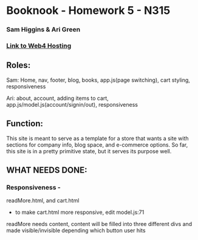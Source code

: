 # Booknook - Homework 5 - N315

### Sam Higgins & Ari Green

### [Link to Web4 Hosting](https://in-info-web4.luddy.indianapolis.iu.edu/~samhigg/NEWM-N%20315/HW5/)

## Roles:

Sam: Home, nav, footer, blog, books, app.js(page switching), cart styling, responsiveness

Ari: about, account, adding items to cart, app.js/model.js(account/signin/out), responsiveness

## Function:

This site is meant to serve as a template for a store that wants a site with sections for company info, blog space, and e-commerce options. So far, this site is in a pretty primitive state, but it serves its purpose well.

## WHAT NEEDS DONE:

### Responsiveness -

readMore.html, and cart.html

- to make cart.html more responsive, edit model.js:71

readMore needs content, content will be filled into three different divs and made visible/invisible depending which button user hits
